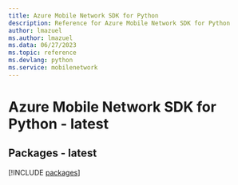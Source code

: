 ```yaml
---
title: Azure Mobile Network SDK for Python
description: Reference for Azure Mobile Network SDK for Python
author: lmazuel
ms.author: lmazuel
ms.data: 06/27/2023
ms.topic: reference
ms.devlang: python
ms.service: mobilenetwork
---
```

# Azure Mobile Network SDK for Python - latest
## Packages - latest
[!INCLUDE [packages](mobile-network-index.md)]